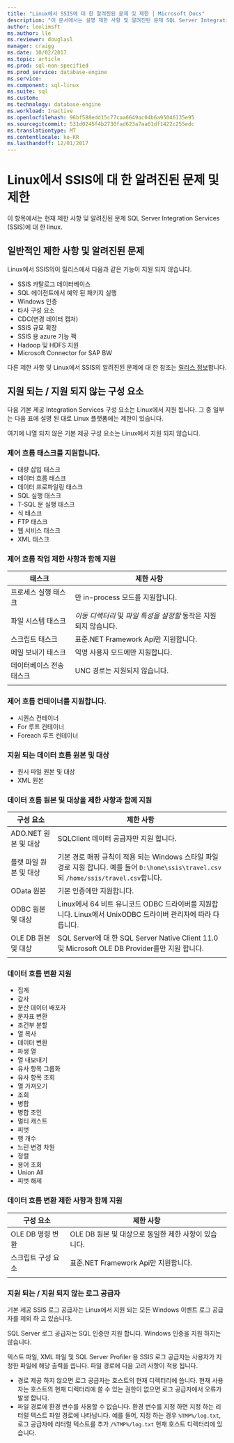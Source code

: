 ```yaml
---
title: "Linux에서 SSIS에 대 한 알려진된 문제 및 제한 | Microsoft Docs"
description: "이 문서에서는 설명 제한 사항 및 알려진된 문제 SQL Server Integration Services (SSIS)에 대 한 Linux 컴퓨터에서"
author: leolimsft
ms.author: lle
ms.reviewer: douglasl
manager: craigg
ms.date: 10/02/2017
ms.topic: article
ms.prod: sql-non-specified
ms.prod_service: database-engine
ms.service: 
ms.component: sql-linux
ms.suite: sql
ms.custom: 
ms.technology: database-engine
ms.workload: Inactive
ms.openlocfilehash: 96bf588edd15c77caa6649ac04b6a95046135e95
ms.sourcegitcommit: 531d0245f4b2730fad623a7aa61df1422c255edc
ms.translationtype: MT
ms.contentlocale: ko-KR
ms.lasthandoff: 12/01/2017
---
```

# <a name="limitations-and-known-issues-for-ssis-on-linux"></a>Linux에서 SSIS에 대 한 알려진된 문제 및 제한

이 항목에서는 현재 제한 사항 및 알려진된 문제 SQL Server Integration Services (SSIS)에 대 한 linux.

## <a name="general-limitations-and-known-issues"></a>일반적인 제한 사항 및 알려진된 문제

Linux에서 SSIS의이 릴리스에서 다음과 같은 기능이 지원 되지 않습니다.
  - SSIS 카탈로그 데이터베이스
  - SQL 에이전트에서 예약 된 패키지 실행
  - Windows 인증
  - 타사 구성 요소
  - CDC(변경 데이터 캡처)
  - SSIS 규모 확장
  - SSIS 용 azure 기능 팩
  - Hadoop 및 HDFS 지원
  - Microsoft Connector for SAP BW

다른 제한 사항 및 Linux에서 SSIS의 알려진된 문제에 대 한 참조는 [릴리스 정보](sql-server-linux-release-notes.md#ssis)합니다.

## <a name="components"></a>지원 되는 / 지원 되지 않는 구성 요소

다음 기본 제공 Integration Services 구성 요소는 Linux에서 지원 됩니다. 그 중 일부는 다음 표에 설명 된 대로 Linux 플랫폼에는 제한이 있습니다.

여기에 나열 되지 않은 기본 제공 구성 요소는 Linux에서 지원 되지 않습니다.

### <a name="supported-control-flow-tasks"></a>제어 흐름 태스크를 지원합니다.
- 대량 삽입 태스크
- 데이터 흐름 태스크
- 데이터 프로파일링 태스크
- SQL 실행 태스크
- T-SQL 문 실행 태스크
- 식 태스크
- FTP 태스크
- 웹 서비스 태스크
- XML 태스크

### <a name="control-flow-tasks-supported-with-limitations"></a>제어 흐름 작업 제한 사항과 함께 지원

| 태스크 | 제한 사항 |
|------------|---|
| 프로세스 실행 태스크 | 만 in-process 모드를 지원합니다. |
| 파일 시스템 태스크 | *이동 디렉터리* 및 *파일 특성을 설정할* 동작은 지원 되지 않습니다. |
| 스크립트 태스크 | 표준.NET Framework Api만 지원합니다. |
| 메일 보내기 태스크 | 익명 사용자 모드에만 지원합니다. |
| 데이터베이스 전송 태스크 | UNC 경로는 지원되지 않습니다. |
| | |

### <a name="supported-control-flow-containers"></a>제어 흐름 컨테이너를 지원합니다.
- 시퀀스 컨테이너
- For 루프 컨테이너
- Foreach 루프 컨테이너

### <a name="supported-data-flow-sources-and-destinations"></a>지원 되는 데이터 흐름 원본 및 대상
- 원시 파일 원본 및 대상
- XML 원본

### <a name="data-flow-sources-and-destinations-supported-with-limitations"></a>데이터 흐름 원본 및 대상을 제한 사항과 함께 지원

| 구성 요소 | 제한 사항 |
|------------|---|
| ADO.NET 원본 및 대상 | SQLClient 데이터 공급자만 지원 합니다. |
| 플랫 파일 원본 및 대상 | 기본 경로 매핑 규칙이 적용 되는 Windows 스타일 파일 경로 지원 합니다. 예를 들어 `D:\home\ssis\travel.csv` 되 `/home/ssis/travel.csv`합니다. |
| OData 원본 | 기본 인증에만 지원합니다. |
| ODBC 원본 및 대상 | Linux에서 64 비트 유니코드 ODBC 드라이버를 지원합니다. Linux에서 UnixODBC 드라이버 관리자에 따라 다릅니다. |
| OLE DB 원본 및 대상 | SQL Server에 대 한 SQL Server Native Client 11.0 및 Microsoft OLE DB Provider를만 지원 합니다. |
| | |

### <a name="supported-data-flow-transformations"></a>데이터 흐름 변환 지원
- 집계
- 감사
- 분산 데이터 배포자
- 문자표 변환
- 조건부 분할
- 열 복사
- 데이터 변환
- 파생 열
- 열 내보내기
- 유사 항목 그룹화
- 유사 항목 조회
- 열 가져오기
- 조회
- 병합
- 병합 조인
- 멀티 캐스트
- 피벗
- 행 개수
- 느린 변경 차원
- 정렬
- 용어 조회
- Union All
- 피벗 해제

### <a name="data-flow-transformations-supported-with-limitations"></a>데이터 흐름 변환 제한 사항과 함께 지원

| 구성 요소 | 제한 사항 |
|------------|---|
| OLE DB 명령 변환 | OLE DB 원본 및 대상으로 동일한 제한 사항이 있습니다. |
| 스크립트 구성 요소 | 표준.NET Framework Api만 지원합니다. |
| | |

### <a name="supported-and-unsupported-log-providers"></a>지원 되는 / 지원 되지 않는 로그 공급자
기본 제공 SSIS 로그 공급자는 Linux에서 지원 되는 모든 Windows 이벤트 로그 공급자를 제외 하 고 있습니다.

SQL Server 로그 공급자는 SQL 인증만 지원 합니다. Windows 인증을 지원 하지는 않습니다.

텍스트 파일, XML 파일 및 SQL Server Profiler 용 SSIS 로그 공급자는 사용자가 지정한 파일에 해당 출력을 씁니다. 파일 경로에 다음 고려 사항이 적용 됩니다.
-   경로 제공 하지 않으면 로그 공급자는 호스트의 현재 디렉터리에 씁니다. 현재 사용자는 호스트의 현재 디렉터리에 쓸 수 있는 권한이 없으면 로그 공급자에서 오류가 발생 합니다.
-   파일 경로에 환경 변수를 사용할 수 없습니다. 환경 변수를 지정 하면 지정 하는 리터럴 텍스트 파일 경로에 나타납니다. 예를 들어, 지정 하는 경우 `%TMP%/log.txt`, 로그 공급자에 리터럴 텍스트를 추가 `/%TMP%/log.txt` 현재 호스트 디렉터리에 있습니다.

